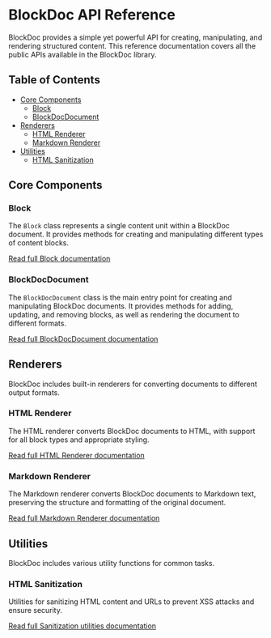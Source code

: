 # BlockDoc API Reference

BlockDoc provides a simple yet powerful API for creating, manipulating, and rendering structured content. This reference documentation covers all the public APIs available in the BlockDoc library.

## Table of Contents

- [Core Components](#core-components)
  - [Block](#block)
  - [BlockDocDocument](#blockdocdocument)
- [Renderers](#renderers)
  - [HTML Renderer](#html-renderer)
  - [Markdown Renderer](#markdown-renderer)
- [Utilities](#utilities)
  - [HTML Sanitization](#html-sanitization)

## Core Components

### Block

The `Block` class represents a single content unit within a BlockDoc document. It provides methods for creating and manipulating different types of content blocks.

[Read full Block documentation](./block.md)

### BlockDocDocument

The `BlockDocDocument` class is the main entry point for creating and manipulating BlockDoc documents. It provides methods for adding, updating, and removing blocks, as well as rendering the document to different formats.

[Read full BlockDocDocument documentation](./document.md)

## Renderers

BlockDoc includes built-in renderers for converting documents to different output formats.

### HTML Renderer

The HTML renderer converts BlockDoc documents to HTML, with support for all block types and appropriate styling.

[Read full HTML Renderer documentation](./renderers/html.md)

### Markdown Renderer

The Markdown renderer converts BlockDoc documents to Markdown text, preserving the structure and formatting of the original document.

[Read full Markdown Renderer documentation](./renderers/markdown.md)

## Utilities

BlockDoc includes various utility functions for common tasks.

### HTML Sanitization

Utilities for sanitizing HTML content and URLs to prevent XSS attacks and ensure security.

[Read full Sanitization utilities documentation](./utils/sanitize.md)